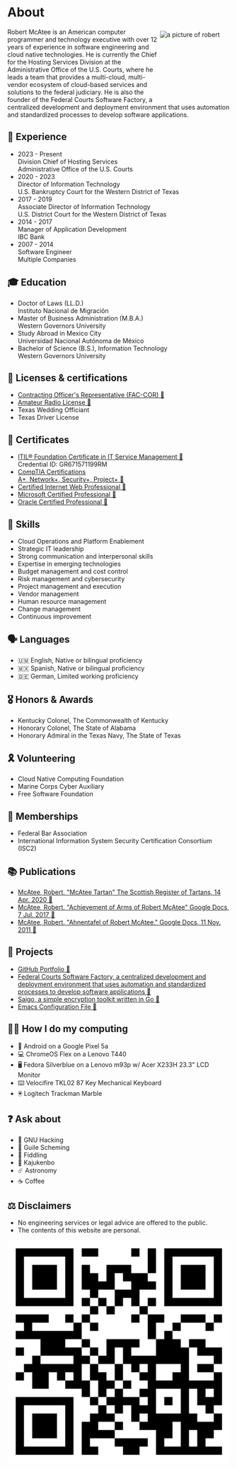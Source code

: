 # About
<img alt="a picture of robert" src="https://avatars.githubusercontent.com/u/5986785" width="153" height="153" align="right" style="padding:0.4rem" /> Robert McAtee is an American computer programmer and technology executive with over 12 years of experience in software engineering and cloud native technologies. He is currently the Chief for the Hosting Services Division at the Administrative Office of the U.S. Courts, where he leads a team that provides a multi-cloud, multi-vendor ecosystem of cloud-based services and solutions to the federal judiciary. He is also the founder of the Federal Courts Software Factory, a centralized development and deployment environment that uses automation and standardized processes to develop software applications.

## 💼 Experience
* 2023 - Present \
Division Chief of Hosting Services \
Administrative Office of the U.S. Courts
* 2020 - 2023 \
Director of Information Technology \
U.S. Bankruptcy Court for the Western District of Texas
* 2017 - 2019 \
Associate Director of Information Technology \
U.S. District Court for the Western District of Texas
* 2014 - 2017 \
Manager of Application Development \
IBC Bank
* 2007 - 2014 \
Software Engineer \
Multiple Companies

## 🎓 Education
* Doctor of Laws (LL.D.) \
Instituto Nacional de Migración
* Master of Business Administration (M.B.A.) \
Western Governors University
* Study Abroad in Mexico City \
Universidad Nacional Autónoma de México
* Bachelor of Science (B.S.), Information Technology \
Western Governors University

## 🪪 Licenses & certifications
* [Contracting Officer's Representative (FAC-COR) 🔗](https://www.fai.gov/certification/fac-cor)
* [Amateur Radio License 🔗](https://wireless2.fcc.gov/UlsApp/UlsSearch/license.jsp?licKey=226950)
* Texas Wedding Officiant
* Texas Driver License

## 🎫 Certificates
* [ITIL® Foundation Certificate in IT Service Management 🔗](https://www.peoplecert.org/for-corporations/certificate-verification-service) \
Credential ID: GR671571199RM
* [CompTIA Certifications \
A+, Network+, Security+, Project+ 🔗](https://www.certmetrics.com/comptia/public/transcript.aspx?transcript=2BP2YYWCBMVQKT5K)
* [Certified Internet Web Professional 🔗](https://cp.certmetrics.com/ciwcerts/en/public/transcript/cb5640a81705471a8223a746d1aef0d4)
* [Microsoft Certified Professional 🔗](https://learn.microsoft.com/en-us/users/robertmcatee/transcript/d8yj2a02nko6nj0?source=docs)
* [Oracle Certified Professional 🔗](https://catalog-education.oracle.com/pls/certview/sharebadge?id=D028F30096A2F27F72F5F9549E08D4FE37FC7002EB92C9DEAEB12132AFEB7B8C)

## 🔰 Skills
* Cloud Operations and Platform Enablement
* Strategic IT leadership
* Strong communication and interpersonal skills
* Expertise in emerging technologies
* Budget management and cost control
* Risk management and cybersecurity
* Project management and execution
* Vendor management
* Human resource management
* Change management
* Continuous improvement

## 🗣️ Languages
* 🇺🇲 English, Native or bilingual proficiency
* 🇲🇽 Spanish, Native or bilingual proficiency
* 🇩🇪 German, Limited working proficiency

## 🎖️ Honors & Awards
* Kentucky Colonel, The Commonwealth of Kentucky
* Honorary Colonel, The State of Alabama
* Honorary Admiral in the Texas Navy, The State of Texas

## 🎗️ Volunteering
* Cloud Native Computing Foundation
* Marine Corps Cyber Auxiliary
* Free Software Foundation

## 📛 Memberships
* Federal Bar Association
* International Information System Security Certification Consortium (ISC2)

## 📚 Publications
* [McAtee, Robert. "McAtee Tartan" The Scottish Register of Tartans, 14 Apr. 2020 🔗](https://www.tartanregister.gov.uk/tartanDetails?ref=12817.)
* [McAtee, Robert. "Achievement of Arms of Robert McAtee" Google Docs, 7 Jul. 2017 🔗](https://docs.google.com/document/d/1SMOO2RYMsaUhcvirnEURA5wGhilk8LLbX0K8ys1hjkI)
* [McAtee, Robert. "Ahnentafel of Robert McAtee." Google Docs, 11 Nov. 2011 🔗](https://docs.google.com/document/d/1cfINq0EpfvZh7y5q0bEj2X7GOajwXPklmjRmErUOYhU)

## 🎯 Projects
* [GitHub Portfolio 🔗](https://github.com/robertmcatee)
* [Federal Courts Software Factory, a centralized development and deployment environment that uses automation and standardized processes to develop software applications 🔗](https://github.com/federal-courts-software-factory)
* [Saigo, a simple encryption toolkit written in Go 🔗](https://github.com/robertmcatee/saigo)
* [Emacs Configuration File 🔗](https://github.com/robertmcatee/.emacs.d/blob/master/init.el)

## 👨‍💻 How I do my computing
* 📱 Android on a Google Pixel 5a
* 💻 ChromeOS Flex on a Lenovo T440
* 🖥️ Fedora Silverblue on a Lenovo m93p w/ Acer X233H 23.3" LCD Monitor
* ⌨️ Velocifire TKL02 87 Key Mechanical Keyboard
* 🖲️ Logitech Trackman Marble

## ❓ Ask about
* 🐃 GNU Hacking
* 🧬 Guile Scheming
* 🎻 Fiddling
* 🥋 Kajukenbo
* ☄️ Astronomy
* ☕ Coffee

## ⚖️ Disclaimers
* No engineering services or legal advice are offered to the public.
* The contents of this website are personal.

![qr code for this site](qr-code.png)